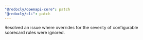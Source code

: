 ```yaml
---
"@redocly/openapi-core": patch
"@redocly/cli": patch
---
```


Resolved an issue where overrides for the severity of configurable scorecard rules were ignored.
